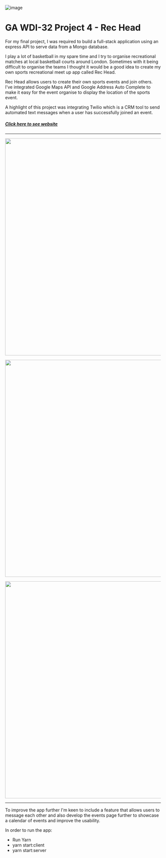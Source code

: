 ![image](https://ga-dash.s3.amazonaws.com/production/assets/logo-9f88ae6c9c3871690e33280fcf557f33.png)

# GA WDI-32 Project 4 - Rec Head

For my final project, I was required to build a full-stack application using an express API to serve data from a Mongo database.

I play a lot of basketball in my spare time and I try to organise recreational matches at local basketball courts around London. Sometimes with it being difficult to organise the teams I thought it would be a good idea to create my own sports recreational meet up app called Rec Head.

Rec Head allows users to create their own sports events and join others. I've integrated Google Maps API and Google Address Auto Complete to make it easy for the event organise to display the location of the sports event.

A highlight of this project was integrating Twilio which is a CRM tool to send automated text messages when a user has successfully joined an event.

##### [Click here to see website](https://rec-head.herokuapp.com/)

---
<p align="center"><img src="https://i.imgur.com/u5gHLe4.png" width="700"></p>

<p align="center"><img src="https://i.imgur.com/enfs9JY.png" width="700"></p>

<p align="center"><img src="https://i.imgur.com/IXItbgo.png" width="700"></p>


---

To improve the app further I'm keen to include a feature that allows users to message each other and also develop the events page further to showcase a calendar of events and improve the usability.

In order to run the app:
* Run Yarn
* yarn start:client
* yarn start:server
